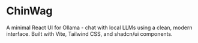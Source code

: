 # ChinWag
A minimal React UI for Ollama - chat with local LLMs using a clean, modern interface. Built with Vite, Tailwind CSS, and shadcn/ui components.
